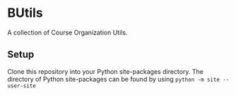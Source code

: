# BUtils

A collection of Course Organization Utils.

## Setup

Clone this repository into your Python site-packages directory.
The directory of Python site-packages can be found by using ``python -m site --user-site``